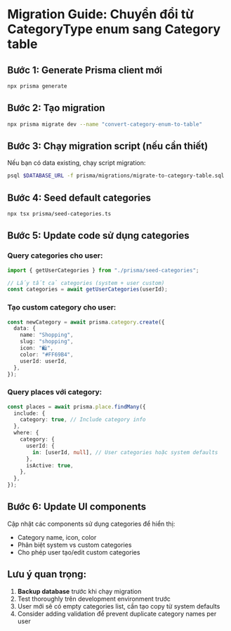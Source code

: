 # Migration Guide: Chuyển đổi từ CategoryType enum sang Category table

## Bước 1: Generate Prisma client mới

```bash
npx prisma generate
```

## Bước 2: Tạo migration

```bash
npx prisma migrate dev --name "convert-category-enum-to-table"
```

## Bước 3: Chạy migration script (nếu cần thiết)

Nếu bạn có data existing, chạy script migration:

```bash
psql $DATABASE_URL -f prisma/migrations/migrate-to-category-table.sql
```

## Bước 4: Seed default categories

```bash
npx tsx prisma/seed-categories.ts
```

## Bước 5: Update code sử dụng categories

### Query categories cho user:

```typescript
import { getUserCategories } from "./prisma/seed-categories";

// Lấy tất cả categories (system + user custom)
const categories = await getUserCategories(userId);
```

### Tạo custom category cho user:

```typescript
const newCategory = await prisma.category.create({
  data: {
    name: "Shopping",
    slug: "shopping",
    icon: "🛍️",
    color: "#FF69B4",
    userId: userId,
  },
});
```

### Query places với category:

```typescript
const places = await prisma.place.findMany({
  include: {
    category: true, // Include category info
  },
  where: {
    category: {
      userId: {
        in: [userId, null], // User categories hoặc system defaults
      },
      isActive: true,
    },
  },
});
```

## Bước 6: Update UI components

Cập nhật các components sử dụng categories để hiển thị:

- Category name, icon, color
- Phân biệt system vs custom categories
- Cho phép user tạo/edit custom categories

## Lưu ý quan trọng:

1. **Backup database** trước khi chạy migration
2. Test thoroughly trên development environment trước
3. User mới sẽ có empty categories list, cần tạo copy từ system defaults
4. Consider adding validation để prevent duplicate category names per user
